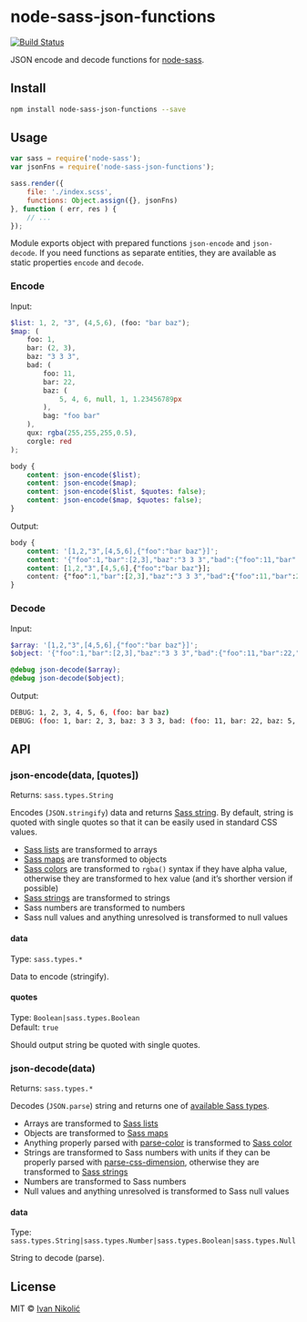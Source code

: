 # node-sass-json-functions

[![Build Status][ci-img]][ci]

JSON encode and decode functions for [node-sass][node-sass].

## Install

```sh
npm install node-sass-json-functions --save
```

## Usage

```js
var sass = require('node-sass');
var jsonFns = require('node-sass-json-functions');

sass.render({
	file: './index.scss',
	functions: Object.assign({}, jsonFns)
}, function ( err, res ) {
	// ...
});
```

Module exports object with prepared functions `json-encode` and `json-decode`. If you need functions as separate entities, they are available as static properties `encode` and `decode`.

### Encode

Input:

```scss
$list: 1, 2, "3", (4,5,6), (foo: "bar baz");
$map: (
	foo: 1,
	bar: (2, 3),
	baz: "3 3 3",
	bad: (
		foo: 11,
		bar: 22,
		baz: (
			5, 4, 6, null, 1, 1.23456789px
		),
		bag: "foo bar"
	),
	qux: rgba(255,255,255,0.5),
	corgle: red
);

body {
	content: json-encode($list);
	content: json-encode($map);
	content: json-encode($list, $quotes: false);
	content: json-encode($map, $quotes: false);
}
```

Output:

```css
body {
	content: '[1,2,"3",[4,5,6],{"foo":"bar baz"}]';
	content: '{"foo":1,"bar":[2,3],"baz":"3 3 3","bad":{"foo":11,"bar":22,"baz":[5,4,6,null,1,"1.23457px"],"bag":"foo bar"},"qux":"rgba(255,255,255,0.5)","corgle":"#f00"}';
	content: [1,2,"3",[4,5,6],{"foo":"bar baz"}];
	content: {"foo":1,"bar":[2,3],"baz":"3 3 3","bad":{"foo":11,"bar":22,"baz":[5,4,6,null,1,"1.23457px"],"bag":"foo bar"},"qux":"rgba(255,255,255,0.5)","corgle":"#f00"};
}
```

### Decode

Input:

```scss
$array: '[1,2,"3",[4,5,6],{"foo":"bar baz"}]';
$object: '{"foo":1,"bar":[2,3],"baz":"3 3 3","bad":{"foo":11,"bar":22,"baz":[5,4,6,null,1,"1.23456789px"],"bag":"foo bar"},"qux":"rgba(255,255,255,0.5)","corgle":"#f00"}';

@debug json-decode($array);
@debug json-decode($object);
```

Output:

```sh
DEBUG: 1, 2, 3, 4, 5, 6, (foo: bar baz)
DEBUG: (foo: 1, bar: 2, 3, baz: 3 3 3, bad: (foo: 11, bar: 22, baz: 5, 4, 6, null, 1, 1.23456789px, bag: foo bar), qux: rgba(255, 255, 255, 0.5), corgle: red)
```

## API

### json-encode(data, [quotes])

Returns: `sass.types.String`

Encodes (`JSON.stringify`) data and returns [Sass string][sass-string]. By default, string is quoted with single quotes so that it can be easily used in standard CSS values.

* [Sass lists][sass-list] are transformed to arrays
* [Sass maps][sass-map] are transformed to objects
* [Sass colors][sass-color] are transformed to `rgba()` syntax if they have alpha value, otherwise they are transformed to hex value (and it’s shorther version if possible)
* [Sass strings][sass-string] are transformed to strings
* Sass numbers are transformed to numbers
* Sass null values and anything unresolved is transformed to null values

#### data

Type: `sass.types.*`

Data to encode (stringify).

#### quotes

Type: `Boolean|sass.types.Boolean`  
Default: `true`

Should output string be quoted with single quotes.

### json-decode(data)

Returns: `sass.types.*`

Decodes (`JSON.parse`) string and returns one of [available Sass types][sass-types].

* Arrays are transformed to [Sass lists][sass-list]
* Objects are transformed to [Sass maps][sass-map]
* Anything properly parsed with [parse-color][parse-color] is transformed to [Sass color][sass-color]
* Strings are transformed to Sass numbers with units if they can be properly parsed with [parse-css-dimension][parse-css-dimension], otherwise they are transformed to [Sass strings][sass-string]
* Numbers are transformed to Sass numbers
* Null values and anything unresolved is transformed to Sass null values

#### data

Type: `sass.types.String|sass.types.Number|sass.types.Boolean|sass.types.Null`

String to decode (parse).

## License

MIT © [Ivan Nikolić](http://ivannikolic.com)

[ci]: https://travis-ci.org/niksy/node-sass-json-functions
[ci-img]: https://travis-ci.org/niksy/node-sass-json-functions.svg?branch=master
[node-sass]: https://github.com/sass/node-sass
[sass-types]: https://github.com/sass/node-sass#functions--v300---experimental
[sass-list]: http://sass-lang.com/documentation/file.SASS_REFERENCE.html#lists
[sass-map]: http://sass-lang.com/documentation/file.SASS_REFERENCE.html#maps
[sass-color]: http://sass-lang.com/documentation/file.SASS_REFERENCE.html#colors
[sass-string]: http://sass-lang.com/documentation/file.SASS_REFERENCE.html#sass-script-strings
[parse-color]: https://github.com/substack/parse-color
[parse-css-dimension]: https://github.com/jedmao/parse-css-dimension
